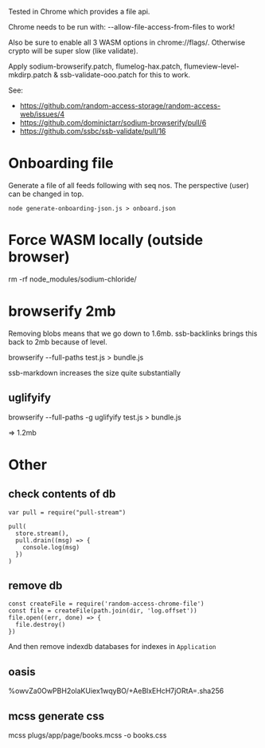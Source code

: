 Tested in Chrome which provides a file api.

Chrome needs to be run with: --allow-file-access-from-files to work!

Also be sure to enable all 3 WASM options in
chrome://flags/. Otherwise crypto will be super slow (like validate).

Apply sodium-browserify.patch, flumelog-hax.patch,
flumeview-level-mkdirp.patch & ssb-validate-ooo.patch for this to
work.

See:
 - https://github.com/random-access-storage/random-access-web/issues/4
 - https://github.com/dominictarr/sodium-browserify/pull/6
 - https://github.com/ssbc/ssb-validate/pull/16

# Onboarding file

Generate a file of all feeds following with seq nos. The perspective
(user) can be changed in top.

```
node generate-onboarding-json.js > onboard.json
```

# Force WASM locally (outside browser)

rm -rf node_modules/sodium-chloride/

# browserify 2mb

Removing blobs means that we go down to 1.6mb. ssb-backlinks brings
this back to 2mb because of level.

browserify --full-paths test.js > bundle.js

ssb-markdown increases the size quite substantially

## uglifyify

browserify --full-paths -g uglifyify test.js > bundle.js

=> 1.2mb

# Other

## check contents of db

```
var pull = require("pull-stream")

pull(
  store.stream(),
  pull.drain((msg) => {
    console.log(msg)
  })
)
```

## remove db

```
const createFile = require('random-access-chrome-file')
const file = createFile(path.join(dir, 'log.offset'))
file.open((err, done) => {
  file.destroy()
})
```

And then remove indexdb databases for indexes in `Application`

## oasis

%owvZa0OwPBH2olaKUiex1wqyBO/+AeBlxEHcH7jORtA=.sha256

## mcss generate css

mcss plugs/app/page/books.mcss -o books.css

